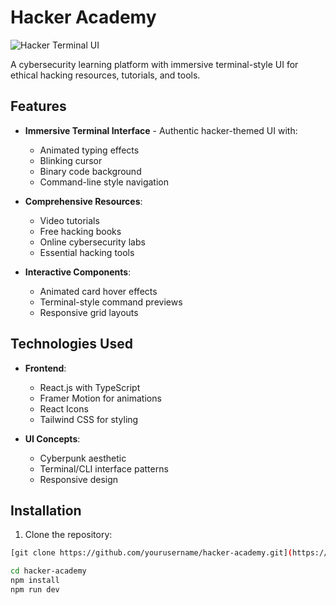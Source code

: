 # Hacker Academy

![Hacker Terminal UI](screenshot.png)

A cybersecurity learning platform with immersive terminal-style UI for ethical hacking resources, tutorials, and tools.

## Features

- **Immersive Terminal Interface** - Authentic hacker-themed UI with:
  - Animated typing effects
  - Blinking cursor
  - Binary code background
  - Command-line style navigation

- **Comprehensive Resources**:
  - Video tutorials
  - Free hacking books
  - Online cybersecurity labs
  - Essential hacking tools

- **Interactive Components**:
  - Animated card hover effects
  - Terminal-style command previews
  - Responsive grid layouts

## Technologies Used

- **Frontend**:
  - React.js with TypeScript
  - Framer Motion for animations
  - React Icons
  - Tailwind CSS for styling

- **UI Concepts**:
  - Cyberpunk aesthetic
  - Terminal/CLI interface patterns
  - Responsive design

## Installation

1. Clone the repository:
```bash
[git clone https://github.com/yourusername/hacker-academy.git](https://github.com/naninaeto/hackingfontend.git)

cd hacker-academy
npm install
npm run dev

